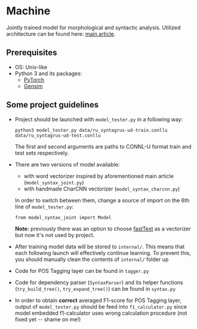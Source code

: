 # Machine
Jointly trained model for morphological and syntactic analysis.
Utilized architecture can be found here: [main article](https://arxiv.org/pdf/1611.01587.pdf).

## Prerequisites
* OS: Unix-like
* Python 3 and its packages:
  * [PyTorch](http://pytorch.org/)
  * [Gensim](https://radimrehurek.com/gensim/)

## Some project guidelines
* Project should be launched with `model_tester.py` in a following way:
  ```
  python3 model_tester.py data/ru_syntagrus-ud-train.conllu data/ru_syntagrus-ud-test.conllu
  ```
  The first and second arguments are paths to CONNL-U format train and test sets respectively.

* There are two versions of model available:
  * with word vectorizer inspired by aforementioned main article
    (`model_syntax_joint.py`)
  * with handmade CharCNN vectorizer (`model_syntax_charcnn.py`)
  
  In order to switch between them, change a source of import on the 6th line
  of `model_tester.py`:
  ```
  from model_syntax_joint import Model
  ```
  
  **Note:** previously there was an option to choose [fastText](https://github.com/facebookresearch/fastText)
  as a vectorizer but now it's not used by project.
  
* After training model data will be stored to `internal/`. This means
  that each following launch will effectively continue learning.
  To prevent this, you should manually clean the contents of `internal/` folder up
  
* Code for POS Tagging layer can be found in `tagger.py`

* Code for dependency parser (`SyntaxParser`)
  and its helper functions (`try_build_tree()`, `try_expand_tree()`)
  can be found in `syntax.py`
  
* In order to obtain **correct** averaged F1-score for POS Tagging layer,
  output of `model_tester.py` should be feed into `f1_calculator.py`
  since model embedded f1-calculator uses wrong calculation procedure
  (not fixed yet -- shame on me!)
  